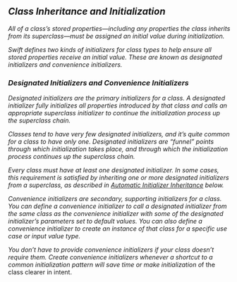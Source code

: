 ## *Class Inheritance and Initialization*

*All of a class’s stored properties—including any properties the class inherits from its superclass—must be assigned an initial value during initialization.*

*Swift defines two kinds of initializers for class types to help ensure all stored properties receive an initial value. These are known as designated initializers and convenience initializers.*

### *Designated Initializers and Convenience Initializers*

*Designated initializers are the primary initializers for a class. A designated initializer fully initializes all properties introduced by that class and calls an appropriate superclass initializer to continue the initialization process up the superclass chain.*

*Classes tend to have very few designated initializers, and it’s quite common for a class to have only one. Designated initializers are “funnel” points through which initialization takes place, and through which the initialization process continues up the superclass chain.*

*Every class must have at least one designated initializer. In some cases, this requirement is satisfied by inheriting one or more designated initializers from a superclass, as described in [Automatic Initializer Inheritance](https://docs.swift.org/swift-book/LanguageGuide/Initialization.html#ID222) below.*

*Convenience initializers are secondary, supporting initializers for a class. You can define a convenience initializer to call a designated initializer from the same class as the convenience initializer with some of the designated initializer’s parameters set to default values. You can also define a convenience initializer to create an instance of that class for a specific use case or input value type.*

*You don’t have to provide convenience initializers if your class doesn’t require them. Create convenience initializers whenever a shortcut to a common initialization pattern will save time or make initialization o*f the class clearer in intent.
